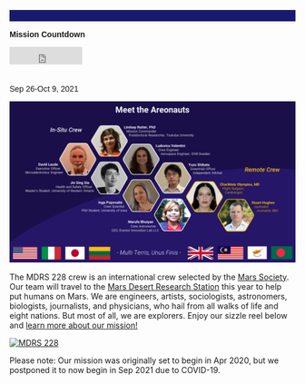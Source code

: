 <p align="center" style="padding: 10px; color: Gainsboro; background-color: MidnightBlue">
  
  <font face="arial"><b>Mission Countdown</b><br></font>
  
<iframe src="https://free.timeanddate.com/countdown/i7p6l8jo/cf12/cm0/cu4/ct0/cs0/ca0/co1/cr0/ss0/cac000/cpc000/pc999/tcfff/fs100/szw320/szh135/tac000/tptTime%20since%20Event%20started%20in/tpc000/iso2021-09-26T00:00:00" allowTransparency="true" frameborder="0" width="128" height="31"></iframe>

<br><font face="arial">Sep 26-Oct 9, 2021</font>
</p>

![Image description](Crew.png)

The MDRS 228 crew is an international crew selected by the [Mars Society](https://www.marssociety.org/). Our team will travel to the [Mars Desert Research Station](https://mdrs.marssociety.org/about-the-mdrs/) this year to help put humans on Mars. We are engineers, artists, sociologists, astronomers, biologists, journalists, and physicians, who hail from all walks of life and eight nations. But most of all, we are explorers. Enjoy our sizzle reel below and [learn more about our mission!](mission.md)

[![MDRS 228](https://raw.githubusercontent.com/mdrs228/mdrs228.github.io/master/sizzleReel.png)](https://youtu.be/kisycVLO6k8 "Mars Desert Research Station Crew 228")

Please note: Our mission was originally set to begin in Apr 2020, but we postponed it to now begin in Sep 2021 due to COVID-19. 
